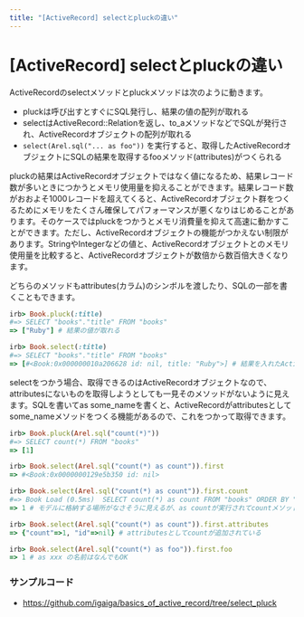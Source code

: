 ```yaml
---
title: "[ActiveRecord] selectとpluckの違い"
---
```


# [ActiveRecord] selectとpluckの違い

ActiveRecordのselectメソッドとpluckメソッドは次のように動きます。

- pluckは呼び出すとすぐにSQL発行し、結果の値の配列が取れる
- selectはActiveRecord::Relationを返し、to_aメソッドなどでSQLが発行され、ActiveRecordオブジェクトの配列が取れる
- `select(Arel.sql("... as foo"))` を実行すると、取得したActiveRecordオブジェクトにSQLの結果を取得するfooメソッド(attributes)がつくられる

pluckの結果はActiveRecordオブジェクトではなく値になるため、結果レコード数が多いときにつかうとメモリ使用量を抑えることができます。結果レコード数がおおよそ1000レコードを超えてくると、ActiveRecordオブジェクト群をつくるためにメモリをたくさん確保してパフォーマンスが悪くなりはじめることがあります。そのケースではpluckをつかうとメモリ消費量を抑えて高速に動かすことができます。ただし、ActiveRecordオブジェクトの機能がつかえない制限があります。StringやIntegerなどの値と、ActiveRecordオブジェクトとのメモリ使用量を比較すると、ActiveRecordオブジェクトが数倍から数百倍大きくなります。

どちらのメソッドもattributes(カラム)のシンボルを渡したり、SQLの一部を書くこともできます。

```ruby
irb> Book.pluck(:title)
#=> SELECT "books"."title" FROM "books"
=> ["Ruby"] # 結果の値が取れる

irb> Book.select(:title)
#=> SELECT "books"."title" FROM "books"
=> [#<Book:0x000000010a206628 id: nil, title: "Ruby">] # 結果を入れたActiveRecordオブジェクトが取れる
```

selectをつかう場合、取得できるのはActiveRecordオブジェクトなので、attributesにないものを取得しようとしても一見そのメソッドがないように見えます。SQLを書いてas some_nameを書くと、ActiveRecordがattributesとしてsome_nameメソッドをつくる機能があるので、これをつかって取得できます。

```ruby
irb> Book.pluck(Arel.sql("count(*)"))
#=> SELECT count(*) FROM "books"
=> [1]

irb> Book.select(Arel.sql("count(*) as count")).first
=> #<Book:0x0000000129e5b350 id: nil>

irb> Book.select(Arel.sql("count(*) as count")).first.count
#=> Book Load (0.5ms)  SELECT count(*) as count FROM "books" ORDER BY "books"."id" ASC LIMIT ?  [["LIMIT", 1]]
=> 1 # モデルに格納する場所がなさそうに見えるが、as countが実行されてcountメソッド(attributes)で取り出せる。

irb> Book.select(Arel.sql("count(*) as count")).first.attributes
=> {"count"=>1, "id"=>nil} # attributesとしてcountが追加されている

irb> Book.select(Arel.sql("count(*) as foo")).first.foo
=> 1 # as xxx の名前はなんでもOK
```

### サンプルコード

- https://github.com/igaiga/basics_of_active_record/tree/select_pluck
